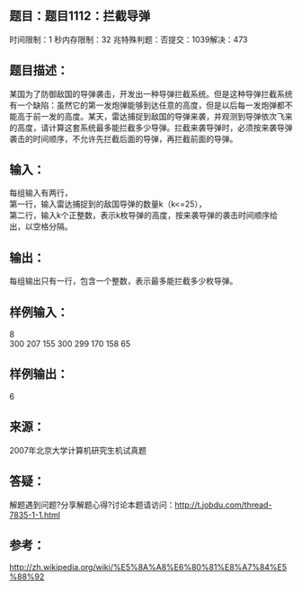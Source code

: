 题目：题目1112：拦截导弹
-----------
时间限制：1 秒内存限制：32 兆特殊判题：否提交：1039解决：473

题目描述：
-----------
某国为了防御敌国的导弹袭击，开发出一种导弹拦截系统。但是这种导弹拦截系统有一个缺陷：虽然它的第一发炮弹能够到达任意的高度，但是以后每一发炮弹都不能高于前一发的高度。某天，雷达捕捉到敌国的导弹来袭，并观测到导弹依次飞来的高度，请计算这套系统最多能拦截多少导弹。拦截来袭导弹时，必须按来袭导弹袭击的时间顺序，不允许先拦截后面的导弹，再拦截前面的导弹。 

输入：
-----------
每组输入有两行，  
第一行，输入雷达捕捉到的敌国导弹的数量k（k<=25），  
第二行，输入k个正整数，表示k枚导弹的高度，按来袭导弹的袭击时间顺序给出，以空格分隔。

输出：
-----------
每组输出只有一行，包含一个整数，表示最多能拦截多少枚导弹。

样例输入：
-----------
8  
300 207 155 300 299 170 158 65

样例输出：
-----------
6

来源：
-----------
2007年北京大学计算机研究生机试真题

答疑：
-----------
解题遇到问题?分享解题心得?讨论本题请访问：http://t.jobdu.com/thread-7835-1-1.html

参考：
----------
http://zh.wikipedia.org/wiki/%E5%8A%A8%E6%80%81%E8%A7%84%E5%88%92
